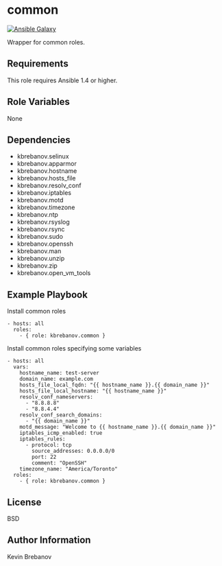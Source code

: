 common
======

[![Ansible Galaxy](https://img.shields.io/badge/galaxy-kbrebanov.common-660198.svg)](https://galaxy.ansible.com/list#/roles/3927)

Wrapper for common roles.

Requirements
------------

This role requires Ansible 1.4 or higher.

Role Variables
--------------

None

Dependencies
------------

- kbrebanov.selinux
- kbrebanov.apparmor
- kbrebanov.hostname
- kbrebanov.hosts_file
- kbrebanov.resolv_conf
- kbrebanov.iptables
- kbrebanov.motd
- kbrebanov.timezone
- kbrebanov.ntp
- kbrebanov.rsyslog
- kbrebanov.rsync
- kbrebanov.sudo
- kbrebanov.openssh
- kbrebanov.man
- kbrebanov.unzip
- kbrebanov.zip
- kbrebanov.open_vm_tools

Example Playbook
----------------

Install common roles
```
- hosts: all
  roles:
    - { role: kbrebanov.common }
```

Install common roles specifying some variables
```
- hosts: all
  vars:
    hostname_name: test-server
    domain_name: example.com
    hosts_file_local_fqdn: "{{ hostname_name }}.{{ domain_name }}"
    hosts_file_local_hostname: "{{ hostname_name }}"
    resolv_conf_nameservers:
      - "8.8.8.8"
      - "8.8.4.4"
    resolv_conf_search_domains:
      - "{{ domain_name }}"
    motd_message: "Welcome to {{ hostname_name }}.{{ domain_name }}"
    iptables_icmp_enabled: true
    iptables_rules:
      - protocol: tcp
        source_addresses: 0.0.0.0/0
        port: 22
        comment: "OpenSSH"
    timezone_name: "America/Toronto"
  roles:
    - { role: kbrebanov.common }
```

License
-------

BSD

Author Information
------------------

Kevin Brebanov
